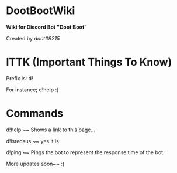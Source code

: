 # DootBootWiki
**Wiki for Discord Bot "Doot Boot"**

Created by *doot#9215*

# ITTK (Important Things To Know)
Prefix is: d!

For instance; d!help :)

# Commands
d!help ~~ Shows a link to this page...

d!isredsus ~~ yes it is

d!ping ~~ Pings the bot to represent the response time of the bot..

More updates soon~~ :)

